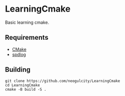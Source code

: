 # LearningCmake
 Basic learning cmake.

## Requirements
* [CMake](https://cmake.org/)
 * [spdlog](https://github.com/gabime/spdlog/)

## Building
```
git clone https://github.com/neogulcity/LearningCmake
cd LearningCmake
cmake -B build -S .
```